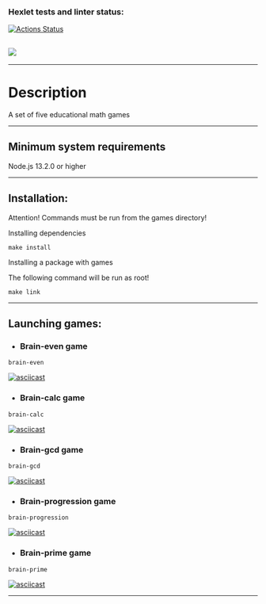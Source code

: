 ### Hexlet tests and linter status:

[![Actions Status](https://github.com/ToxicNN/frontend-project-44/workflows/hexlet-check/badge.svg)](https://github.com/ToxicNN/frontend-project-44/actions)

## <a href="https://codeclimate.com/github/ToxicNN/frontend-project-44/maintainability"><img src="https://api.codeclimate.com/v1/badges/0ae900498ba84d470d1a/maintainability" /></a>

---

# Description

A set of five educational math games

---

## Minimum system requirements

Node.js 13.2.0 or higher

---

## Installation:

Attention! Commands must be run from the games directory!

Installing dependencies

```
make install
```

Installing a package with games

The following command will be run as root!

```
make link
```

---

## Launching games:

- ### Brain-even game

```
brain-even
```

[![asciicast](https://asciinema.org/a/sBjnCn91DuJ2EtzgdVfxPC9Bs.svg)](https://asciinema.org/a/sBjnCn91DuJ2EtzgdVfxPC9Bs)

- ### Brain-calc game

```
brain-calc
```

[![asciicast](https://asciinema.org/a/ini4XQhUFYFvMNgUTiSazd9BA.svg)](https://asciinema.org/a/ini4XQhUFYFvMNgUTiSazd9BA)

- ### Brain-gcd game

```
brain-gcd
```

[![asciicast](https://asciinema.org/a/vj1yN2G3U9w6j3riTd8mKl4ym.svg)](https://asciinema.org/a/vj1yN2G3U9w6j3riTd8mKl4ym)

- ### Brain-progression game

```
brain-progression
```

[![asciicast](https://asciinema.org/a/hyTfdmqBaXTgqXmBh7lQydXBB.svg)](https://asciinema.org/a/hyTfdmqBaXTgqXmBh7lQydXBB)

- ### Brain-prime game

```
brain-prime
```

[![asciicast](https://asciinema.org/a/f1u96iWv0dhQW59H2aQpJr0sL.svg)](https://asciinema.org/a/f1u96iWv0dhQW59H2aQpJr0sL)

---
